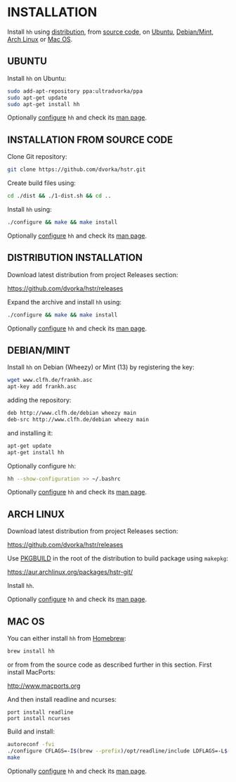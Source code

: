 INSTALLATION
============
Install `hh` using [distribution](#distribution-installation), from [source code](#installation-from-source-code),
on [Ubuntu](#ubuntu), [Debian/Mint](#debianmint), [Arch Linux](#arch-linux)
or [Mac OS](#mac-os).


UBUNTU
------
Install `hh` on Ubuntu:
```bash
sudo add-apt-repository ppa:ultradvorka/ppa
sudo apt-get update
sudo apt-get install hh
```
Optionally [configure](CONFIGURATION.md) `hh` and check its [man page](README.md#documentation).


INSTALLATION FROM SOURCE CODE
-----------------------------
Clone Git repository:
```bash
git clone https://github.com/dvorka/hstr.git
```
Create build files using:
```bash
cd ./dist && ./1-dist.sh && cd ..
```
Install `hh` using:
```bash
./configure && make && make install
```
Optionally [configure](CONFIGURATION.md) `hh` and check its [man page](README.md#documentation).


DISTRIBUTION INSTALLATION
-------------------------
Download latest distribution from project Releases section:

https://github.com/dvorka/hstr/releases

Expand the archive and install `hh` using:
```bash
./configure && make && make install
```
Optionally [configure](CONFIGURATION.md) `hh` and check its [man page](README.md#documentation).


DEBIAN/MINT
-----------
Install `hh` on Debian (Wheezy) or Mint (13) by registering the key:
```bash
wget www.clfh.de/frankh.asc
apt-key add frankh.asc
```
adding the repository:
```bash
deb http://www.clfh.de/debian wheezy main
deb-src http://www.clfh.de/debian wheezy main
```
and installing it:
```bash
apt-get update
apt-get install hh
```
Optionally configure `hh`:
```bash
hh --show-configuration >> ~/.bashrc
```
Optionally [configure](CONFIGURATION.md) `hh` and check its [man page](README.md#documentation).


ARCH LINUX
----------
Download latest distribution from project Releases section:

https://github.com/dvorka/hstr/releases

Use [PKGBUILD](https://wiki.archlinux.org/index.php/PKGBUILD) in the root of the distribution to build package using `makepkg`:

https://aur.archlinux.org/packages/hstr-git/

Install `hh`.

Optionally [configure](CONFIGURATION.md) `hh` and check its [man page](README.md#documentation).


MAC OS
------
You can either install `hh` from [Homebrew](http://brew.sh/):

```bash
brew install hh
```

or from from the source code as described further in this section. First install MacPorts:

   http://www.macports.org

And then install readline and ncurses:

```
port install readline
port install ncurses
```

Build and install:
```bash
autoreconf -fvi
./configure CFLAGS=-I$(brew --prefix)/opt/readline/include LDFLAGS=-L$(brew --prefix)/opt/readline/lib
make
```

Optionally [configure](CONFIGURATION.md) `hh` and check its [man page](README.md#documentation).
